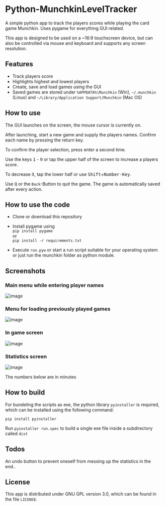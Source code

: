 # Python-MunchkinLevelTracker

A simple python app to track the players scores while playing the card game Munchkin.
Uses pygame for everything GUI related.

This app is designed to be used on a ~16:9 touchscreen device, but can also be controlled via mouse and keyboard and supports any screen resolution.

## Features

* Track players score
* Highlights highest and lowest players
* Create, save and load games using the GUI
* Saved games are stored under `%APPDATA%\Munchkin` (Win), `~/.munchkin` (Linux) and `~/Library/Application Support/Munchkin` (Mac OS)

## How to use

The GUI launches on the screen, the mouse cursor is currently on.

After launching, start a new game and supply the players names. Confirm each name by pressing the return key.

To confirm the player selection, press enter a second time.

Use the keys <kbd>1</kbd> - <kbd>9</kbd> or tap the upper half of the screen to increase a players score.

To decrease it, tap the lower half or use <kbd>Shift</kbd>+<kbd>Number-Key</kbd>.

Use <kbd>Q</kbd> or the `Back`-Button to quit the game. The game is automatically saved after every action.

## How to use the code

* Clone or download this repository

* Install pygame using  
`pip install pygame`  
or  
`pip install -r requirements.txt`

* Execute `run.pyw` or start a run script suitable for your operating system or just run the munchkin folder as python module.

## Screenshots

### Main menu while entering player names

![image](https://user-images.githubusercontent.com/1323131/164507094-0754f855-89b8-4ff3-81b5-af8ec8079367.png)

### Menu for loading previously played games

![image](https://user-images.githubusercontent.com/1323131/164507323-7a4ef7dd-91ab-4181-b3c3-be7db2f27063.png)

### In game screen

![image](https://user-images.githubusercontent.com/1323131/164507552-a2a04d07-9538-4176-9854-4b7605bd2b96.png)

### Statistics screen

![image](https://user-images.githubusercontent.com/1323131/164508457-4d6ba036-e11e-460f-8ead-fb5a93be05b3.png)

The numbers below are in minutes

## How to build

For bundeling the scripts as exe, the python library `pyinstaller` is required, which can be installed using the following command:

`pip install pyinstaller`

Run `pyinstaller run.spec` to build a single exe file inside a subdirectory called `dist`

## Todos

An undo button to prevent oneself from messing up the statistics in the end..

## License

This app is distributed under GNU GPL version 3.0, which can be found in the file `LICENSE`.
